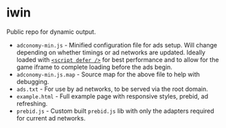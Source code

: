 # iwin
Public repo for dynamic output.

  - `adconomy-min.js` - Minified configuration file for ads setup.  Will change depending on whether timings or ad networks are updated. Ideally loaded with [`<script defer />`](https://developer.mozilla.org/en-US/docs/Web/HTML/Element/script#attr-defer) for best performance and to allow for the game iframe to complete loading before the ads begin.
  - `adconomy-min.js.map` - Source map for the above file to help with debugging.
  - `ads.txt` - For use by ad networks, to be served via the root domain.
  - `example.html` - Full example page with responsive styles, prebid, ad refreshing.
  - `prebid.js` - Custom built `prebid.js` lib with only the adapters required for current ad networks.
